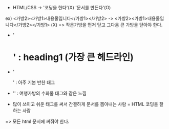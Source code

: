 + HTML/CSS -> '코딩을 한다'(X) '문서를 만든다'(O)

ex) <가방2><가방1>내용물입니다</가방1></가방2> -> <가방2><가방1>내용물입니다</가방2></가방1> (X)
=> 작은가방을 먼저 닫고 그다음 큰 가방을 닫아야 한다.

+ '<h1>' : heading1 (가장 큰 헤드라인)
+ '<p>' : 아주 기본 반찬 태그
+ '<head>' : 여행가방의 수화물 태그와 같은 느낌
  
- 많이 쓰이고 쉬운 태그를 써서 간결하게 문서를 뽑아내는 사람 = HTML 코딩을 잘하는 사람
  
  
<!DOCTYPE html>
<html>
</html>
=> 모든 html 문서에 써줘야 한다.
